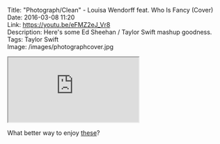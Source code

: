 Title: "Photograph/Clean" - Louisa Wendorff feat. Who Is Fancy (Cover)  
Date: 2016-03-08 11:20  
Link: https://youtu.be/eFMZ2eJ_Vr8  
Description: Here's some Ed Sheehan / Taylor Swift mashup goodness.  
Tags: Taylor Swift  
Image: /images/photographcover.jpg  

<iframe class="radius" src="https://www.youtube.com/embed/eFMZ2eJ_Vr8" allowfullscreen></iframe>

What better way to enjoy [these][1]?

[1]: /2016/3/2/the-new-headphone-king-bo-h6-2nd-generation "My post about the new H6's"